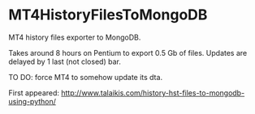 # MT4HistoryFilesToMongoDB

MT4 history files exporter to MongoDB.

Takes around 8 hours on Pentium to export 0.5 Gb of files. Updates are delayed by 1 last (not closed) bar.

TO DO: force MT4 to somehow update its dta.

First appeared: http://www.talaikis.com/history-hst-files-to-mongodb-using-python/
